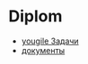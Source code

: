 # Diplom

 - [yougile Задачи](https://ru.yougile.com/board/clcjkn7zf4pj) 
 - [документы]([https://ru.yougile.com/board/clcjkn7zf4pj](https://docs.google.com/document/d/1QsAOHXScMnYmDjxq8ZbKLgAd7QuQxjTm2ZcyVCLMjs8/edit?usp=sharing))
